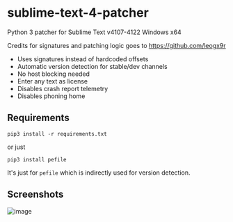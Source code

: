 # sublime-text-4-patcher
Python 3 patcher for Sublime Text v4107-4122 Windows x64

Credits for signatures and patching logic goes to https://github.com/leogx9r

- Uses signatures instead of hardcoded offsets
- Automatic version detection for stable/dev channels
- No host blocking needed
- Enter any text as license
- Disables crash report telemetry
- Disables phoning home

## Requirements

```pip3 install -r requirements.txt```

or just

```pip3 install pefile```

It's just for `pefile` which is indirectly used for version detection.

## Screenshots

![image](https://user-images.githubusercontent.com/16717153/137697489-e8e240af-b9e8-4964-b62a-a6862524e0ef.png)


